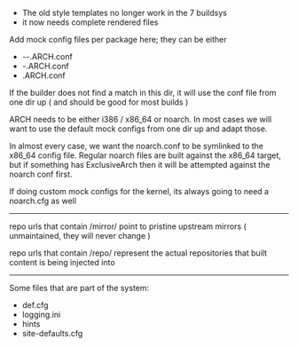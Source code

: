  * The old style templates no longer work in the 7 buildsys
 * it now needs complete rendered files 

Add mock config files per package here; 
they can be either
 * <package name>-<version>-<releaese>.ARCH.conf
 * <package-name>-<version>.ARCH.conf 
 * <package>.ARCH.conf


If the builder does not find a match in this dir, it will 
use the conf file from one dir up ( and should be good
for most builds )


ARCH needs to be either i386 / x86_64 or noarch. In most cases
we will want to use the default mock configs from one dir up
and adapt those. 


In almost every case, we want the noarch.conf to be symlinked
to the x86_64 config file. Regular noarch files are built against
the x86_64 target, but if something has ExclusiveArch then it 
will be attempted against the noarch conf first.


If doing custom mock configs for the kernel, its always
going to need a noarch.cfg as well 


* * *

repo urls that contain /mirror/ point to pristine upstream
mirrors ( unmaintained, they will never change )


repo urls that contain /repo/<target> represent the actual
repositories that built content is being injected into


* * *

Some files that are part of the system:
* def.cfg
* logging.ini
* hints
* site-defaults.cfg
